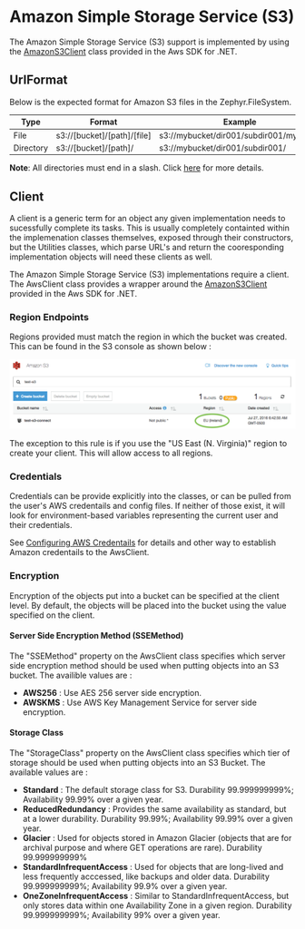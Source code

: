 # Amazon Simple Storage Service (S3)

The Amazon Simple Storage Service (S3) support is implemented by using the [AmazonS3Client](https://docs.aws.amazon.com/sdkfornet/v3/apidocs/items/S3/TS3Client.html) class provided in the Aws SDK for .NET.

## UrlFormat

Below is the expected format for Amazon S3 files in the Zephyr.FileSystem.

|Type|Format|Example
|----|------|-------
|File|s3://[bucket]/[path]/[file]|s3://mybucket/dir001/subdir001/myfile.txt
|Directory|s3://[bucket]/[path]/|s3://mybucket/dir001/subdir001/

**Note**: All directories must end in a slash.  Click [here](utilities.md#directory-vs-file-url) for more details.

## Client

A client is a generic term for an object any given implementation needs to sucessfully complete its tasks.   This is usually completely containted within the implemenation classes themselves, exposed through their constructors, but the Utilities classes, which parse URL's and return the cooresponding implementation objects will need these clients as well.

The Amazon Simple Storage Service (S3) implementations require a client.  The AwsClient class provides a wrapper around the [AmazonS3Client](https://docs.aws.amazon.com/sdkfornet/v3/apidocs/items/S3/TS3Client.html) provided in the Aws SDK for .NET.

### Region Endpoints

Regions provided must match the region in which the bucket was created.  This can be found in the S3 console as shown below :

![Amazon S3 Console](../img/filesystem-s3console-region.png)

The exception to this rule is if you use the "US East (N. Virginia)" region to create your client.  This will allow access to all regions.

### Credentials

Credentials can be provide explicitly into the classes, or can be pulled from the user's AWS credentails and config files.  If neither of those exist, it will look for environment-based variables representing the current user and their credentials.

See [Configuring AWS Credentails](https://docs.aws.amazon.com/sdk-for-net/v3/developer-guide/net-dg-config-creds.html) for details and other way to establish Amazon credentails to the AwsClient.

### Encryption

Encryption of the objects put into a bucket can be specified at the client level.  By default, the objects will be placed into the bucket using the value specified on the client.

#### Server Side Encryption Method (SSEMethod)

The "SSEMethod" property on the AwsClient class specifies which server side encryption method should be used when putting objects into an S3 bucket.  The availible values are :

* **AWS256** : Use AES 256 server side encryption.
* **AWSKMS** : Use AWS Key Management Service for server side encryption.

#### Storage Class 

The "StorageClass" property on the AwsClient class specifies which tier of storage should be used when putting objects into an S3 Bucket.  The available values are : 

* **Standard** : The default storage class for S3.  Durability 99.999999999%; Availability 99.99% over a given year.
* **ReducedRedundancy** : Provides the same availability as standard, but at a lower durability.  Durability 99.99%; Availability 99.99% over a given year.
* **Glacier** : Used for objects stored in Amazon Glacier (objects that are for archival purpose and where GET operations are rare).  Durability 99.999999999%
* **StandardInfrequentAccess** : Used for objects that are long-lived and less frequently acccessed, like backups and older data.  Durability 99.999999999%; Availability 99.9% over a given year.
* **OneZoneInfrequentAccess** : Similar to StandardInfrequentAccess, but only stores data within one Availability Zone in a given region.  Durability 99.999999999%; Availability 99% over a given year.
